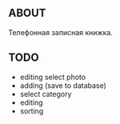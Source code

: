 ABOUT
-----
Телефонная записная книжка.

TODO
----
- editing select photo
- adding (save to database)
- select category
- editing
- sorting